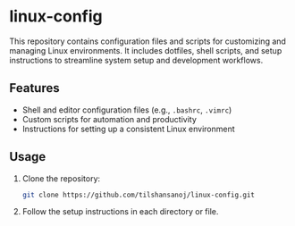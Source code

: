 # linux-config

This repository contains configuration files and scripts for customizing and managing Linux environments. It includes dotfiles, shell scripts, and setup instructions to streamline system setup and development workflows.

## Features

- Shell and editor configuration files (e.g., `.bashrc`, `.vimrc`)
- Custom scripts for automation and productivity
- Instructions for setting up a consistent Linux environment

## Usage

1. Clone the repository:
    ```sh
    git clone https://github.com/tilshansanoj/linux-config.git
    ```
2. Follow the setup instructions in each directory or file.
